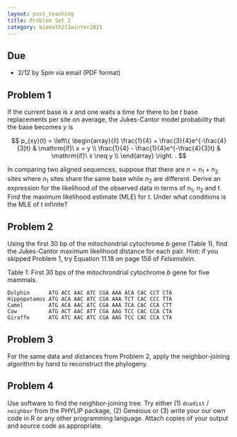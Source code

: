 ```yaml
---
layout: post_teaching
title: Problem Set 2
category: biomath211winter2021
---
```


## Due

* 2/12 by 5pm via email (PDF format)

## Problem 1

If the current base is $x$ and one waits a time for there to be $t$ base replacements per site on average, the Jukes-Cantor model probability that the base becomes $y$ is

$$
p_{xy}(t) = \left\{
  \begin{array}{ll}
    \frac{1}{4} + \frac{3}{4}e^{-\frac{4}{3}t} & \mathrm{if}\ x = y \\
    \frac{1}{4} - \frac{1}{4}e^{-\frac{4}{3}t} & \mathrm{if}\ x \neq y \\
  \end{array}
  \right. .
$$

In comparing two aligned sequences, suppose that there are $n = n_1 + n_2$ sites where $n_1$ sites share the same base while $n_2$ are different.  Derive an expression for the likelihood of the observed data in terms of $n_1$, $n_2$ and $t$. Find the maximum likelihood estimate (MLE) for $t$.  Under what conditions is the MLE of $t$ infinite?

## Problem 2

Using the first 30 bp of the mitochondrial cytochrome $b$ gene (Table 1), find the Jukes-Cantor maximum likelihood distance for each pair.  Hint: if you skipped Problem 1, try Equation 11.18 on page 158 of _Felsenstein_.


Table 1: First 30 bps of the mitochrondrial cytochrome _b_ gene for five mammals.
```
Dolphin      ATG ACC AAC ATC CGA AAA ACA CAC CCT CTA
Hippopotamus ATG ACA AAC ATC CGA AAA TCT CAC CCC TTA
Camel        ATG ACA AAC ATC CGA AAA TCA CAC CCA CTT
Cow          ATG ACT AAC ATT CGA AAG TCC CAC CCA CTA
Giraffe      ATG ATC AAC ATC CGA AAG TCC CAC CCA CTA
```

## Problem 3

For the same data and distances from Problem 2, apply the neighbor-joining algorithm by hand to reconstruct the phylogeny.

## Problem 4

Use software to find the neighbor-joining tree.  Try either (1) `dnadist` / `neighbor` from the PHYLIP package, (2) Geneious or (3) write your our own code in R or any other programming language.  Attach copies of your output and source code as appropriate.
